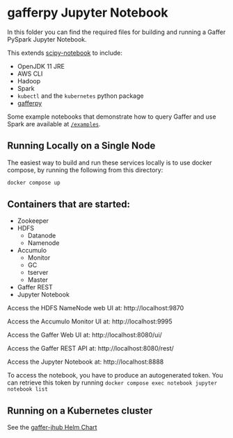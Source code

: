 gafferpy Jupyter Notebook
==========================
In this folder you can find the required files for building and running a Gaffer PySpark Jupyter Notebook.

This extends [scipy-notebook](https://github.com/jupyter/docker-stacks/tree/master/scipy-notebook) to include:
* OpenJDK 11 JRE
* AWS CLI
* Hadoop
* Spark
* `kubectl` and the `kubernetes` python package
* [gafferpy](https://github.com/gchq/gaffer-tools/tree/master/python-shell)

Some example notebooks that demonstrate how to query Gaffer and use Spark are available at [`/examples`](examples/).

## Running Locally on a Single Node
The easiest way to build and run these services locally is to use docker compose, by running the following from this directory:
```bash
docker compose up
```

## Containers that are started:
* Zookeeper
* HDFS
  * Datanode
  * Namenode
* Accumulo
  * Monitor
  * GC
  * tserver
  * Master
* Gaffer REST
* Jupyter Notebook

Access the HDFS NameNode web UI at: http://localhost:9870

Access the Accumulo Monitor UI at: http://localhost:9995

Access the Gaffer Web UI at: http://localhost:8080/ui/

Access the Gaffer REST API at: http://localhost:8080/rest/

Access the Jupyter Notebook at: http://localhost:8888

To access the notebook, you have to produce an autogenerated token. You can retrieve this token by running `docker compose exec notebook jupyter notebook list`

## Running on a Kubernetes cluster

See the [gaffer-jhub Helm Chart](../../kubernetes/gaffer-jhub/)
